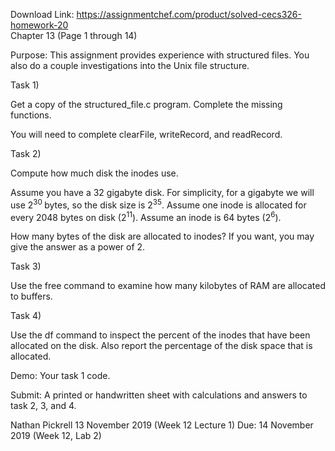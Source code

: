 Download Link: https://assignmentchef.com/product/solved-cecs326-homework-20
<br>
Chapter 13 (Page 1 through 14)

Purpose: This assignment provides experience with structured files. You also do a couple investigations into the Unix file structure.

Task 1)

Get a copy of the structured_file.c program. Complete the missing functions.

You will need to complete clearFile, writeRecord, and readRecord.

Task 2)

Compute how much disk the inodes use.

Assume you have a 32 gigabyte disk. For simplicity, for a gigabyte we will use 2<sup>30 </sup>bytes, so the disk size is 2<sup>35</sup>. Assume one inode is allocated for every 2048 bytes on disk (2<sup>11</sup>). Assume an inode is 64 bytes (2<sup>6</sup>).

How many bytes of the disk are allocated to inodes? If you want, you may give the answer as a power of 2.

Task 3)

Use the free command to examine how many kilobytes of RAM are allocated to buffers.

Task 4)

Use the df command to inspect the percent of the inodes that have been allocated on the disk. Also report the percentage of the disk space that is allocated.

Demo: Your task 1 code.

Submit: A printed or handwritten sheet with calculations and answers to task 2, 3, and 4.

Nathan Pickrell            13 November 2019 (Week 12 Lecture 1)           Due: 14 November 2019 (Week 12, Lab 2)